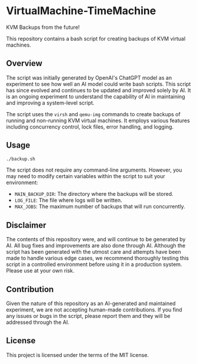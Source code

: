 # VirtualMachine-TimeMachine
KVM Backups from the future!

This repository contains a bash script for creating backups of KVM virtual machines.

## Overview

The script was initially generated by OpenAI's ChatGPT model as an experiment to see how well an AI model could write bash scripts. This script has since evolved and continues to be updated and improved solely by AI. It is an ongoing experiment to understand the capability of AI in maintaining and improving a system-level script.

The script uses the `virsh` and `qemu-img` commands to create backups of running and non-running KVM virtual machines. It employs various features including concurrency control, lock files, error handling, and logging.

## Usage

```bash
./backup.sh
```

The script does not require any command-line arguments. However, you may need to modify certain variables within the script to suit your environment:

- `MAIN_BACKUP_DIR`: The directory where the backups will be stored.
- `LOG_FILE`: The file where logs will be written.
- `MAX_JOBS`: The maximum number of backups that will run concurrently.

## Disclaimer

The contents of this repository were, and will continue to be generated by AI. All bug fixes and improvements are also done through AI. Although the script has been generated with the utmost care and attempts have been made to handle various edge cases, we recommend thoroughly testing this script in a controlled environment before using it in a production system. Please use at your own risk.

## Contribution

Given the nature of this repository as an AI-generated and maintained experiment, we are not accepting human-made contributions. If you find any issues or bugs in the script, please report them and they will be addressed through the AI.

## License

This project is licensed under the terms of the MIT license.
